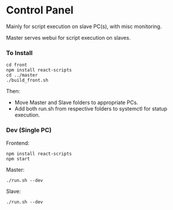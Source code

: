 # Control Panel

Mainly for script execution on slave PC(s), with misc monitoring.

Master serves webui for script execution on slaves.

### To Install

```
cd front
npm install react-scripts
cd ../master
./build_front.sh
```

Then:

- Move Master and Slave folders to appropriate PCs.
- Add both run.sh from respective folders to systemctl for statup execution.

### Dev (Single PC)

Frontend:

```
npm install react-scripts
npm start
```

Master:

```
./run.sh --dev
```

Slave:

```
./run.sh --dev
```
